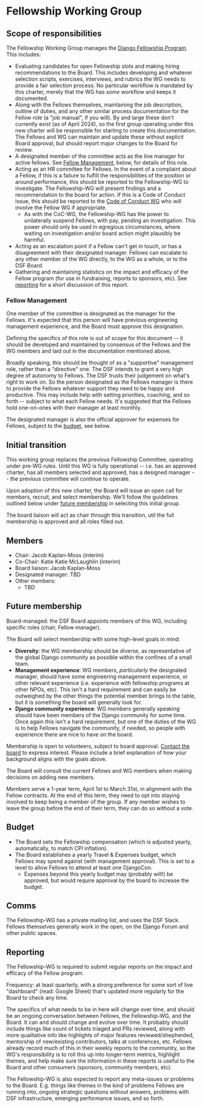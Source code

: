 # Fellowship Working Group

## Scope of responsibilities

The Fellowship Working Group manages the [Django Fellowship Program](https://www.djangoproject.com/fundraising/#fellowship-program). This includes:

- Evaluating candidates for open Fellowship slots and making hiring recommendations to the Board. This includes developing and whatever selection scripts, exercises, interviews, and rubrics the WG needs to provide a fair selection process. No particular workflow is mandated by this charter, merely that the WG has _some_ workflow and keeps it documented.
- Along with the Fellows themselves, maintaining the job description, outline of duties, and any other similar process documentation for the Fellow role (a "job manual", if you will). By and large these don't currently exist (as of April 2024), so the first group operating under this new charter will be responsible for starting to create this documentation. The Fellows and WG can maintain and update these without explicit Board approval, but should report major changes to the Board for review.
- A designated member of the committee acts as the line manager for active fellows. See [Fellow Management](#fellow-management), below, for details of this role.
- Acting as an HR committee for Fellows. In the event of a complaint about a Fellow, if this is a failure to fulfill the responsibilities of the position or around performance, this should be reported to the Fellowship-WG to investigate. The Fellowship-WG will present findings and a recommendation to the board for action. If this is a Code of Conduct issue, this should be reported to the [Code of Conduct WG](code-of-conduct.md) who will involve the Fellow WG if appropriate.
  - As with the CoC-WG, the Fellowship-WG has the power to unilaterally suspend Fellows, with pay, pending an investigation. This power should only be used in egregious circumstances, where waiting on investigation and/or board action might plausibly be harmful.
- Acting as an escalation point if a Fellow can't get in touch, or has a disagreement with their designated manager. Fellows can escalate to any other member of the WG directly, to the WG as a whole, or to the DSF Board.
- Gathering and maintaining statistics on the impact and efficacy of the Fellow program (for use in fundraising, reports to sponsors, etc). See [reporting](#reporting) for a short discussion of this report.

### Fellow Management

One member of the committee is designated as the manager for the Fellows. It's expected that this person will have previous engineering management experience, and the Board must approve this designation.

Defining the specifics of this role is out of scope for this document -- it should be developed and maintained by consensus of the Fellows and the WG members and laid out in the documentation mentioned above.

Broadly speaking, this should be thought of as a "supportive" management role, rather than a "directive" one. The DSF intends to grant a very high degree of autonomy to Fellows. The DSF trusts their judgement on what's right to work on. So the person designated as the Fellows manager is there to provide the Fellows whatever support they need to be happy and productive. This may include help with setting priorities, coaching, and so forth -- subject to what each Fellow needs. It's suggested that the Fellows hold one-on-ones with their manager at least monthly.

The designated manager is also the official approver for expenses for Fellows, subject to the [budget](#budget), see below.

## Initial transition

This working group replaces the previous Fellowship Committee, operating under pre-WG rules. Until this WG is fully operational -- i.e. has an approved charter, has all members selected and approved, has a designed manager -- the previous committee will continue to operate.

Upon adoption of this new charter, the Board will issue an open call for members, recruit, and select membership. We'll follow the guidelines outlined below under [future membership](#future-membership) in selecting this initial group.

The board liaison will act as chair through this transition, util the full membership is approved and all roles filled out.

## Members

- Chair: Jacob Kaplan-Moss (interim)
- Co-Chair: Katie Katie McLaughlin (interim)
- Board liaison: Jacob Kaplan-Moss
- Designated manager: TBD
- Other members:
  - TBD

## Future membership

Board-managed: the DSF Board appoints members of this WG, including specific roles (chair, Fellow manager).

The Board will select membership with some high-level goals in mind:

- **Diversity**: the WG membership should be diverse, as representative of the global Django community as possible within the confines of a small team.
- **Management experience**: WG members, _particularly_ the designated manager, should have some engineering management experience, or other relevant experience (i.e. experience with fellowship programs at other NPOs, etc). This isn't a hard requirement and can easily be outweighed by the other things the potential member brings to the table, but it is something the board will generally look for.
- **Django community experience**: WG members generally speaking should have been members of the Django community for some time. Once again this isn't a hard requirement, but one of the duties of the WG is to help Fellows navigate the community, if needed, so people with experience there are nice to have on the board.

Membership is open to volunteers, subject to board approval. [Contact the board](https://www.djangoproject.com/contact/foundation/) to express interest. Please include a brief explanation of how your background aligns with the goals above.

The Board will consult the current Fellows and WG members when making decisions on adding new members.

Members serve a 1-year term, April 1st to March 31st, in alignment with the Fellow contracts. At the end of this term, they need to opt into staying involved to keep being
a member of the group. If any member wishes to leave the group before the end of their term, they can do so without a vote.

## Budget

- The Board sets the Fellowship compensation (which is adjusted yearly, automatically, to match CPI inflation).
- The Board establishes a yearly Travel & Expenses budget, which Fellows may spend against (with management approval). This is set to a level to allow Fellows to attend at least one DjangoCon.
  - Expenses beyond this yearly budget may (probably will!) be approved, but would require approval by the board to increase the budget.

## Comms

The Fellowship-WG has a private mailing list, and uses the DSF Slack. Fellows themselves generally work in the open, on the Django Forum and other public spaces.

## Reporting

The Fellowship-WG is required to submit regular reports on the impact and efficacy of the Fellow program.

Frequency: at least quarterly, with a strong preference for some sort of live "dashboard" (read: Google Sheet) that's updated more regularly for the Board to check any time.

The specifics of what needs to be in here will change over time, and should be an ongoing conversation between Fellows, the Fellowship-WG, and the Board. It can and should change and evolve over time. It probably should include things like count of tickets triaged and PRs reviewed, along with more qualitative info like highlights of major features reviewed/shepherded, mentorship of new/existing contributors, talks at conferences, etc. Fellows already record much of this in their weekly reports to the community, so the WG's responsibility is to roll this up into longer-term metrics, highlight themes, and help make sure the information in these reports is useful to the Board and other consumers (sponsors, community members, etc).

The Fellowship-WG is also expected to report any meta-issues or problems to the Board. E.g. things like themes in the kind of problems Fellows are running into, ongoing strategic questions without answers, problems with DSF infrastructure, emerging performance issues, and so forth.
